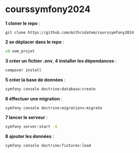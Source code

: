 # courssymfony2024
**1 cloner le repo** :
```git
git clone https://github.com/mithridatem/courssymfony2024
```
**2 se déplacer dans le repo** :
```bash
cd nom_projet
```
**3 créer un fichier .env**,
**4 installer les dépendances** :
```bash
composer install
```
**5 créer la base de données** :
```bash
symfony console doctrine:database:create
```
**6 éffectuer une migration** :
```bash
symfony console doctrine:migrations:migrate
```
**7 lancer le serveur** :
```bash
symfony server:start -d
```
**8 ajouter les données** :
```bash
symfony console doctrine:fixtures:load
```